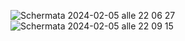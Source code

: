 ![Schermata 2024-02-05 alle 22 06 27](https://github.com/spacecdr/D54250WYKH/assets/3207530/99606e87-6964-48e1-85e7-4c8606433667)
![Schermata 2024-02-05 alle 22 09 15](https://github.com/spacecdr/D54250WYKH/assets/3207530/0f4fc516-fa74-4efa-b200-11881c1c02bb)
